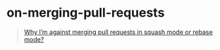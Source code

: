 # on-merging-pull-requests

> [Why I’m against merging pull requests in squash mode or rebase mode?](https://myst729.github.io/posts/2019/on-merging-pull-requests/)
